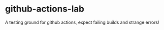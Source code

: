# github-actions-lab
A testing ground for github actions, expect failing builds and strange errors!
